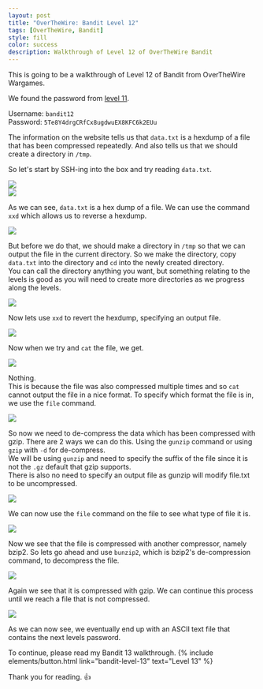 ```yaml
---
layout: post
title: "OverTheWire: Bandit Level 12"
tags: [OverTheWire, Bandit]
style: fill
color: success
description: Walkthrough of Level 12 of OverTheWire Bandit
---
```


This is going to be a walkthrough of Level 12 of Bandit from OverTheWire Wargames.

We found the password from [level 11](bandit-level-11).

Username: `bandit12`  
Password: `5Te8Y4drgCRfCx8ugdwuEX8KFC6k2EUu`

The information on the website tells us that `data.txt` is a hexdump of a file that has been compressed repeatedly. And also tells us that we should create a directory in `/tmp`.

So let's start by SSH-ing into the box and try reading `data.txt`.

![](/assets/posts/OverTheWire/Bandit/Bandit12/picture1.png)  
![](/assets/posts/OverTheWire/Bandit/Bandit12/picture2.png)

As we can see, `data.txt` is a hex dump of a file. We can use the command `xxd` which allows us to reverse a hexdump.

![](/assets/posts/OverTheWire/Bandit/Bandit12/picture3.png)

But before we do that, we should make a directory in `/tmp` so that we can output the file in the current directory. So we make the directory, copy `data.txt` into the directory and `cd` into the newly created directory.  
You can call the directory anything you want, but something relating to the levels is good as you will need to create more directories as we progress along the levels.

![](/assets/posts/OverTheWire/Bandit/Bandit12/picture4.png)

Now lets use `xxd` to revert the hexdump, specifying an output file.

![](/assets/posts/OverTheWire/Bandit/Bandit12/picture5.png)

Now when we try and `cat` the file, we get.

![](/assets/posts/OverTheWire/Bandit/Bandit12/picture6.png)

Nothing.  
This is because the file was also compressed multiple times and so `cat` cannot output the file in a nice format. To specify which format the file is in, we use the `file` command.

![](/assets/posts/OverTheWire/Bandit/Bandit12/picture7.png)

So now we need to de-compress the data which has been compressed with gzip. There are 2 ways we can do this. Using the `gunzip` command or using `gzip` with `-d` for de-compress.  
We will be using `gunzip` and need to specify the suffix of the file since it is not the `.gz` default that gzip supports.  
There is also no need to specify an output file as gunzip will modify file.txt to be uncompressed.

![](/assets/posts/OverTheWire/Bandit/Bandit12/picture8.png)

We can now use the `file` command on the file to see what type of file it is.

![](/assets/posts/OverTheWire/Bandit/Bandit12/picture9.png)

Now we see that the file is compressed with another compressor, namely bzip2. So lets go ahead and use `bunzip2`, which is bzip2's de-compression command, to decompress the file.

![](/assets/posts/OverTheWire/Bandit/Bandit12/picture10.png)

Again we see that it is compressed with gzip. We can continue this process until we reach a file that is not compressed.

![](/assets/posts/OverTheWire/Bandit/Bandit12/picture11.png)

As we can now see, we eventually end up with an ASCII text file that contains the next levels password.

To continue, please read my Bandit 13 walkthrough. {% include elements/button.html link="bandit-level-13" text="Level 13" %}

Thank you for reading. :+1: